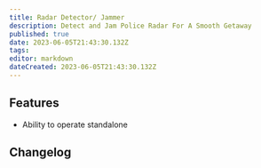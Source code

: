 ```yaml
---
title: Radar Detector/ Jammer
description: Detect and Jam Police Radar For A Smooth Getaway
published: true
date: 2023-06-05T21:43:30.132Z
tags: 
editor: markdown
dateCreated: 2023-06-05T21:43:30.132Z
---
```


## Features
- Ability to operate standalone

## Changelog
